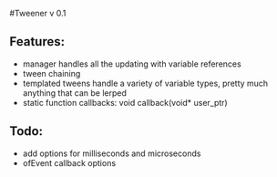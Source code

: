 #Tweener v 0.1

Features:
--------
* manager handles all the updating with variable references
* tween chaining
* templated tweens handle a variety of variable types, pretty much anything that can be lerped 
* static function callbacks: void callback(void* user_ptr)

Todo:
-----
* add options for milliseconds and microseconds
* ofEvent callback options
